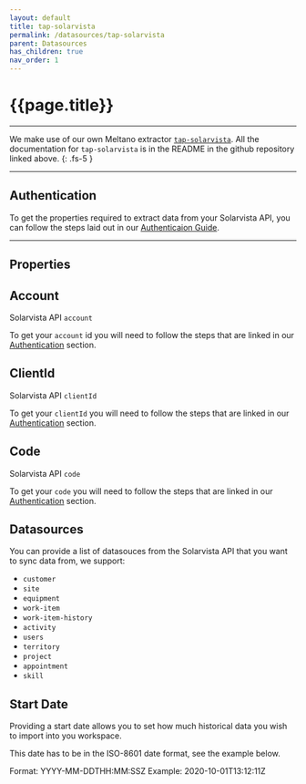 ```yaml
---
layout: default
title: tap-solarvista
permalink: /datasources/tap-solarvista
parent: Datasources
has_children: true
nav_order: 1
---
```


# {{page.title}}

---

We make use of our own Meltano extractor [`tap-solarvista`](https://github.com/Matatika/tap-solarvista). All the documentation for `tap-solarvista` is in the README in the github repository linked above.
{: .fs-5 }

---

## Authentication

To get the properties required to extract data from your Solarvista API, you can follow the steps laid out in our [Authenticaion Guide]().

---

## Properties

## Account

Solarvista API `account`

To get your `account` id you will need to follow the steps that are linked in our [Authentication](#authenticaion) section.

## ClientId

Solarvista API `clientId`

To get your `clientId` you will need to follow the steps that are linked in our [Authentication](#authenticaion) section.

## Code

Solarvista API `code`

To get your `code` you will need to follow the steps that are linked in our [Authentication](#authenticaion) section.

## Datasources

You can provide a list of datasouces from the Solarvista API that you want to sync data from, we support:
- `customer`
- `site`
- `equipment`
- `work-item`
- `work-item-history`
- `activity`
- `users`
- `territory`
- `project`
- `appointment`
- `skill`

## Start Date

Providing a start date allows you to set how much historical data you wish to import into you workspace. 

This date has to be in the ISO-8601 date format, see the example below.

Format: YYYY-MM-DDTHH:MM:SSZ
Example: 2020-10-01T13:12:11Z

